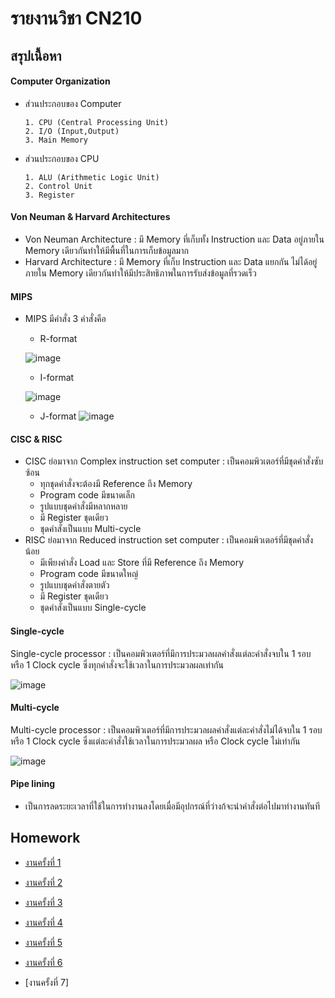 # รายงานวิชา CN210

## สรุปเนื้อหา


#### Computer Organization
   - ส่วนประกอบของ Computer 
     ~~~~ 
     1. CPU (Central Processing Unit) 
     2. I/O (Input,Output) 
     3. Main Memory
     ~~~~ 
   - ส่วนประกอบของ CPU      
     ~~~
     1. ALU (Arithmetic Logic Unit) 
     2. Control Unit 
     3. Register
     ~~~
#### Von Neuman & Harvard Architectures
   - Von Neuman Architecture : มี Memory ที่เก็บทั้ง Instruction และ Data อยู่ภายใน Memory เดียวกันทำให้มีพื้นที่ในการเก็บข้อมูลมาก
   - Harvard Architecture    : มี Memory ที่เก็บ Instruction และ Data แยกกัน ไม่ได้อยู่ภายใน Memory เดียวกันทำให้มีประสิทธิภาพในการรับส่งข้อมูลที่รวดเร็ว
   
#### MIPS 
  - MIPS มีคำสั่ง 3 คำสั่งคือ
     * R-format
     
     ![image](http://drive.google.com/uc?export=view&id=1678A7Wwf2QlCdxJtLdinHwJywnbpht2L)
     
     * I-format
      
      ![image](http://drive.google.com/uc?export=view&id=10QAr0VK5gOQQdTMyjAWJwzDIG7n6t9ms)
     
     * J-format
   ![image](  )
     

#### CISC & RISC
  - CISC ย่อมาจาก Complex instruction set computer : เป็นคอมพิวเตอร์ที่มีชุดคำสั่งซับซ้อน
      * ทุกชุดคำสั่งจะต้องมี Reference ถึง Memory
      * Program code มีขนาดเล็ก
      * รูปแบบชุดคำสั่งมีหลากหลาย
      * มี Register ชุดเดียว
      * ชุดคำสั่งเป็นแบบ Multi-cycle
   - RISC ย่อมาจาก Reduced instruction set computer : เป็นคอมพิวเตอร์ที่มีชุดคำสั่งน้อย
      * มีเพียงคำสั่ง Load และ Store ที่มี Reference ถึง Memory
      * Program code มีขนาดใหญ่
      * รูปแบบชุดคำสั่งตายตัว
      * มี Register ชุดเดียว
      * ชุดคำสั่งเป็นแบบ Single-cycle

#### Single-cycle
   Single-cycle processor : เป็นคอมพิวเตอร์ที่มีการประมวลผลคำสั่งแต่ละคำสั่งจบใน 1 รอบ หรือ 1 Clock cycle ซึ่งทุกคำสั่งจะใช้เวลาในการประมวลผลเท่ากัน
    
![image](http://drive.google.com/uc?export=view&id=1GIYTId6ZYovkSXrQ31STBv3uLl52b8g9)

#### Multi-cycle
   Multi-cycle processor  : เป็นคอมพิวเตอร์ที่มีการประมวลผลคำสั่งแต่ละคำสั่งไม่ได้จบใน 1 รอบ หรือ 1 Clock cycle ซึ่งแต่ละคำสั่งใช้เวลาในการประมวลผล หรือ Clock cycle ไม่เท่ากัน 
   
![image](http://drive.google.com/uc?export=view&id=19A9x3-tvJNARLM_pqO3fG_Zm3eLgdx-S)

#### Pipe lining
 - เป็นการลดระยะเวลาที่ใช้ในการทำงานลงโดยเมื่อมีอุปกรณ์ที่ว่างก้จะนำคำสั่งต่อไปมาทำงานทันที

## Homework
* [งานครั้งที่ 1](https://drive.google.com/open?id=1JahkkOSXNiXsl_ZzBNgzGbNgR5M7mhUK)

* [งานครั้งที่ 2](https://drive.google.com/file/d/1EP2tqjhE2Gw8tjX2D7x8oRSfundzdQIQ/view?usp=drivesdk)

* [งานครั้งที่ 3](https://youtu.be/K4fZwQTjtdc)
  
* [งานครั้งที่ 4](https://youtu.be/c3uKJYdjnJM)

* [งานครั้งที่ 5](https://youtu.be/gJ6TK7mZDMQ)

* [งานครั้งที่ 6](https://youtu.be/xfQPSRIEDAk)

* [งานครั้งที่ 7]
